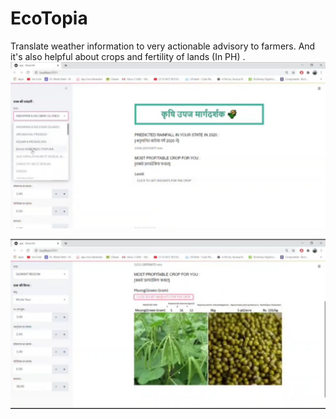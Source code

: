 # EcoTopia
Translate weather information to very actionable advisory to farmers. And it's also helpful about crops and fertility of lands (In PH) .
![](eco_img1.jpeg)

![](eco_img2.jpeg)
